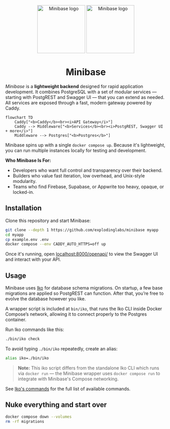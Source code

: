 <p align="center">
  <img alt="Minibase logo" height="150" src="https://github.com/explodinglabs/minibase/blob/main/images/logo-light.png?raw=true#gh-light-mode-only" />
  <img alt="Minibase logo" height="150" src="https://github.com/explodinglabs/minibase/blob/main/images/logo-dark.png?raw=true#gh-dark-mode-only" />
</p>

<h1 align="center">
  Minibase
</h1>

_Minibase_ is a **lightweight backend** designed for rapid application
development. It combines PostgreSQL with a set of modular services — starting
with PostgREST and Swagger UI — that you can extend as needed. All services are
exposed through a fast, modern gateway powered by Caddy.

```mermaid
flowchart TD
    Caddy["<b>Caddy</b><br><i>API Gateway</i>"]
    Caddy --> Middleware["<b>Services</b><br><i>PostgREST, Swagger UI + more</i>"]
    Middleware --> Postgres["<b>Postgres</b>"]
```

Minibase spins up with a single `docker compose up`. Because it's lightweight,
you can run multiple instances locally for testing and development.

**Who Minibase Is For:**

- Developers who want full control and transparency over their backend.
- Builders who value fast iteration, low overhead, and Unix-style modularity.
- Teams who find Firebase, Supabase, or Appwrite too heavy, opaque, or locked-in.

## Installation

Clone this repository and start Minibase:

```sh
git clone --depth 1 https://github.com/explodinglabs/minibase myapp
cd myapp
cp example.env .env
docker compose --env CADDY_AUTO_HTTPS=off up
```

Once it's running, open
[localhost:8000/openapi/](http://localhost:8000/openapi/) to view the Swagger
UI and interact with your API.

## Usage

Minibase uses [Iko](https://github.com/explodinglabs/iko) for database schema
migrations. On startup, a few base migrations are applied so PostgREST can
function. After that, you’re free to evolve the database however you like.

A wrapper script is included at `bin/iko`, that runs the Iko CLI inside Docker
Compose’s network, allowing it to connect properly to the Postgres container.

Run Iko commands like this:

```sh
./bin/iko check
```

To avoid typing `./bin/iko` repeatedly, create an alias:

```sh
alias iko=./bin/iko
```

> **Note:** This iko script differs from the standalone Iko CLI which runs via
> `docker run` — the Minibase wrapper uses `docker compose run` to integrate
> with Minibase's Compose networking.

See [Iko's commands]() for the full list of available commands.

## Nuke everything and start over

```sh
docker compose down --volumes
rm -rf migrations
```
